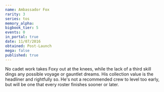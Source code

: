 ```yaml
---
name: Ambassador Fox
rarity: 3
series: tos
memory_alpha:
bigbook_tier: 5
events: 0
in_portal: true
date: 11/07/2016
obtained: Post-Launch
mega: false
published: true
---
```


No cadet work takes Foxy out at the knees, while the lack of a third skill dings any possible voyage or gauntlet dreams. His collection value is the headliner and rightfully so. He's not a recommended crew to level too early, but will be one that every roster finishes sooner or later.
